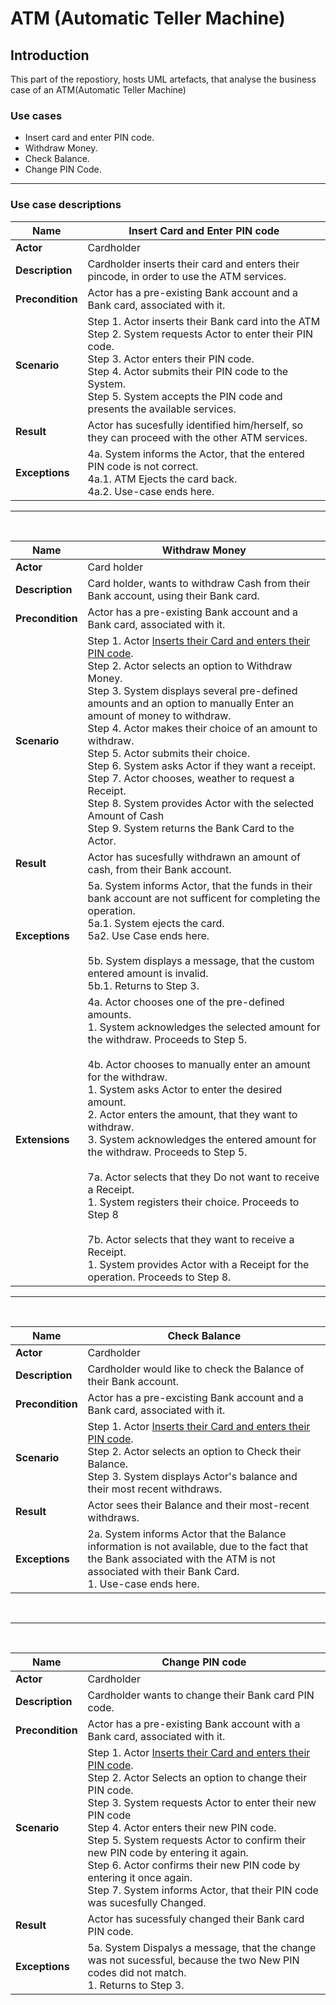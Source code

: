 # ATM (Automatic Teller Machine)

## Introduction
This part of the repostiory, hosts UML artefacts, that analyse the business case of an ATM(Automatic Teller Machine) 

### Use cases
* Insert card and enter PIN code.
* Withdraw Money.
* Check Balance.
* Change PIN Code.


<hr>


### Use case descriptions

Name | Insert Card and Enter PIN code
----|----
**Actor**|Cardholder
**Description**|Cardholder inserts their card and enters their pincode, in order to use the ATM services.
**Precondition**|Actor has a pre-existing Bank account and a Bank card, associated with it.
**Scenario**| Step 1. Actor inserts their Bank card into the ATM <br> Step 2. System requests Actor to enter their PIN code. <br> Step 3. Actor enters their PIN code. <br> Step 4. Actor submits their PIN code to the System. <br>Step 5. System accepts the PIN code and presents the available services.
**Result**|Actor has sucesfully identified him/herself, so they can proceed with the other ATM services.
**Exceptions**|4a. System informs the Actor, that the entered PIN code is not correct. <br>   4a.1. ATM Ejects the card back. <br> 4a.2. Use-case ends here.


<hr>
<br>

Name | Withdraw Money
----|----
**Actor**|Card holder
**Description**|Card holder, wants to withdraw Cash from their Bank account, using their Bank card.
**Precondition**|Actor has a pre-existing Bank account and a Bank card, associated with it.
**Scenario**| Step 1. Actor <ins>Inserts their Card and enters their PIN code</ins>.<br> Step 2. Actor selects an option to Withdraw Money. <br> Step 3. System displays several pre-defined amounts and an option to manually Enter an amount of money to withdraw. <br> Step 4. Actor makes their choice of an amount to withdraw. <br> Step 5. Actor submits their choice. <br> Step 6. System asks Actor if they want a receipt. <br> Step 7. Actor chooses, weather to request a Receipt. <br> Step 8. System provides Actor with the selected Amount of Cash <br> Step 9. System returns the Bank Card to the Actor.
**Result**|Actor has sucesfully withdrawn an amount of cash, from their Bank account.
**Exceptions**|5a. System informs Actor, that the funds in their bank account are not sufficent for completing the operation. <br> 5a.1. System ejects the card.<br> 5a2. Use Case ends here.<br><br> 5b. System displays a message, that the custom entered amount is invalid. <br>  5b.1. Returns to Step 3.
**Extensions**|4a. Actor chooses one of the pre-defined amounts. <br> 1. System acknowledges the selected amount for the withdraw. Proceeds to Step 5.<br><br> 4b. Actor chooses to manually enter an amount for the withdraw. <br> 1. System asks Actor to enter the desired amount. <br> 2. Actor enters the amount, that they want to withdraw. <br> 3. System acknowledges the entered amount for the withdraw. Proceeds to Step 5. <br><br> 7a. Actor selects that they Do not want to receive a Receipt. <br> 1. System registers their choice. Proceeds to Step 8<br><br> 7b. Actor selects that they want to receive a Receipt. <br>    1. System provides Actor with a Receipt for the operation. Proceeds to Step 8.<br>


<hr>
<br>

Name | Check Balance
----|----
**Actor**|Cardholder
**Description**|Cardholder would like to check the Balance of their Bank account.
**Precondition**|Actor has a pre-excisting Bank account and a Bank card, associated with it.
**Scenario**| Step 1. Actor <ins>Inserts their Card and enters their PIN code</ins>.<br> Step 2. Actor selects an option to Check their Balance.<br> Step 3. System displays Actor's balance and their most recent withdraws. <br> 
**Result**|Actor sees their Balance and their most-recent withdraws.
**Exceptions**|2a. System informs Actor that the Balance information is not available, due to the fact that the Bank associated with the ATM is not associated with their Bank Card. <br> 1. Use-case ends here.

<br>
<hr>
<br>

Name | Change PIN code
----|----
**Actor**|Cardholder
**Description**|Cardholder wants to change their Bank card PIN code.
**Precondition**|Actor has a pre-existing Bank account with a Bank card, associated with it.
**Scenario**| Step 1. Actor <ins>Inserts their Card and enters their PIN code</ins>.<br> Step 2. Actor Selects an option to change their PIN code. <br> Step 3. System requests Actor to enter their new PIN code <br> Step 4. Actor enters their new PIN code. <br> Step 5. System requests Actor to confirm their new PIN code by entering it again. <br> Step 6. Actor confirms their new PIN code by entering it once again. <br> Step 7. System informs Actor, that their PIN code was sucesfully Changed.<br>
**Result**|Actor has sucessfuly changed their Bank card PIN code.
**Exceptions**|5a. System Dispalys a message, that the change was not sucessful, because the two New PIN codes did not match. <br>  1. Returns to Step 3.
